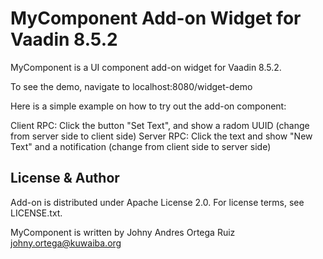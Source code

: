 # MyComponent Add-on Widget for Vaadin 8.5.2

MyComponent is a UI component add-on widget for Vaadin 8.5.2.

To see the demo, navigate to localhost:8080/widget-demo

Here is a simple example on how to try out the add-on component:

Client RPC: Click the button "Set Text", and show a radom UUID (change from server side to client side)
Server RPC: Click the text and show "New Text" and a notification (change from client side to server side)

## License & Author

Add-on is distributed under Apache License 2.0. For license terms, see LICENSE.txt.

MyComponent is written by Johny Andres Ortega Ruiz <johny.ortega@kuwaiba.org>
